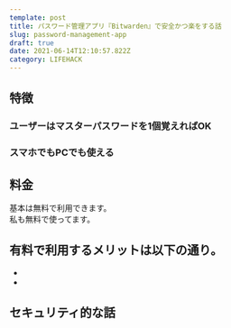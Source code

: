 ```yaml
---
template: post
title: パスワード管理アプリ『Bitwarden』で安全かつ楽をする話
slug: password-management-app
draft: true
date: 2021-06-14T12:10:57.822Z
category: LIFEHACK
---
```

## 特徴  

### ユーザーはマスターパスワードを1個覚えればOK  

### スマホでもPCでも使える  

## 料金  
基本は無料で利用できます。  
私も無料で使ってます。  

有料で利用するメリットは以下の通り。  
- 
- 
- 

## セキュリティ的な話  

## 